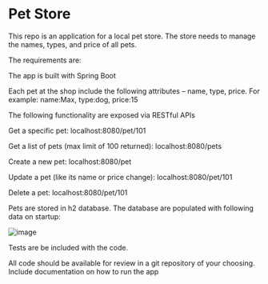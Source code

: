 # Pet Store
This repo is an application for a local pet store. The store needs to manage the names, types, and price of all pets. 

The requirements are:

The app is built with Spring Boot

Each pet at the shop include the following attributes – name, type, price. For example: name:Max, type:dog, price:15

The following functionality are exposed via RESTful APIs

Get a specific pet: localhost:8080/pet/101

Get a list of pets (max limit of 100 returned): localhost:8080/pets

Create a new pet: localhost:8080/pet

Update a pet (like its name or price change): localhost:8080/pet/101 

Delete a pet: localhost:8080/pet/101

Pets are stored in h2 database. The database are populated with following data on startup:

![image](https://user-images.githubusercontent.com/86971702/124503302-44416700-dd93-11eb-9a5a-a7d35cae0f01.png)


Tests are be included with the code.

All code should be available for review in a git repository of your choosing. Include documentation on how to run the app
